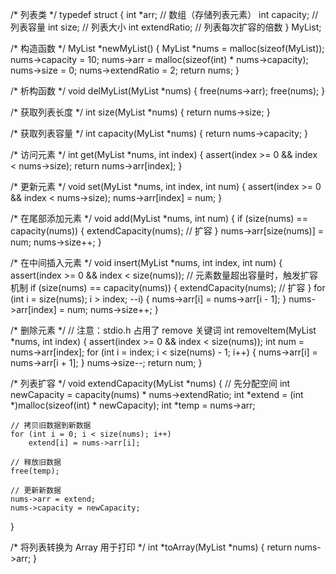 /* 列表类 */
typedef struct {
    int *arr;        // 数组（存储列表元素）
    int capacity;    // 列表容量
    int size;        // 列表大小
    int extendRatio; // 列表每次扩容的倍数
} MyList;

/* 构造函数 */
MyList *newMyList() {
    MyList *nums = malloc(sizeof(MyList));
    nums->capacity = 10;
    nums->arr = malloc(sizeof(int) * nums->capacity);
    nums->size = 0;
    nums->extendRatio = 2;
    return nums;
}

/* 析构函数 */
void delMyList(MyList *nums) {
    free(nums->arr);
    free(nums);
}

/* 获取列表长度 */
int size(MyList *nums) {
    return nums->size;
}

/* 获取列表容量 */
int capacity(MyList *nums) {
    return nums->capacity;
}

/* 访问元素 */
int get(MyList *nums, int index) {
    assert(index >= 0 && index < nums->size);
    return nums->arr[index];
}

/* 更新元素 */
void set(MyList *nums, int index, int num) {
    assert(index >= 0 && index < nums->size);
    nums->arr[index] = num;
}

/* 在尾部添加元素 */
void add(MyList *nums, int num) {
    if (size(nums) == capacity(nums)) {
        extendCapacity(nums); // 扩容
    }
    nums->arr[size(nums)] = num;
    nums->size++;
}

/* 在中间插入元素 */
void insert(MyList *nums, int index, int num) {
    assert(index >= 0 && index < size(nums));
    // 元素数量超出容量时，触发扩容机制
    if (size(nums) == capacity(nums)) {
        extendCapacity(nums); // 扩容
    }
    for (int i = size(nums); i > index; --i) {
        nums->arr[i] = nums->arr[i - 1];
    }
    nums->arr[index] = num;
    nums->size++;
}

/* 删除元素 */
// 注意：stdio.h 占用了 remove 关键词
int removeItem(MyList *nums, int index) {
    assert(index >= 0 && index < size(nums));
    int num = nums->arr[index];
    for (int i = index; i < size(nums) - 1; i++) {
        nums->arr[i] = nums->arr[i + 1];
    }
    nums->size--;
    return num;
}

/* 列表扩容 */
void extendCapacity(MyList *nums) {
    // 先分配空间
    int newCapacity = capacity(nums) * nums->extendRatio;
    int *extend = (int *)malloc(sizeof(int) * newCapacity);
    int *temp = nums->arr;

    // 拷贝旧数据到新数据
    for (int i = 0; i < size(nums); i++)
        extend[i] = nums->arr[i];

    // 释放旧数据
    free(temp);

    // 更新新数据
    nums->arr = extend;
    nums->capacity = newCapacity;
}

/* 将列表转换为 Array 用于打印 */
int *toArray(MyList *nums) {
    return nums->arr;
}
